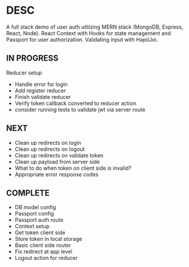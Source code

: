 # DESC

A full stack demo of user auth utilizing MERN stack (MongoDB, Express, React, Node). React Context with Hooks for state management and Passport for user authorization. Validating input with Hapi/Joi.

## IN PROGRESS

Reducer setup

-   Handle error for login
-   Add register reducer
-   Finish validate reducer
-   Verify token callback converted to reducer action
-   consider running tests to validate jwt via server route

## NEXT

-   Clean up redirects on login
-   Clean up redirects on logout
-   Clean up redirects on validate token
-   Clean up payload from server side
-   What to do when token on client side is invalid?
-   Appropriate error response codes

## COMPLETE

-   DB model config
-   Passport config
-   Passport auth route
-   Context setup
-   Get token client side
-   Store token in local storage
-   Basic client side router
-   Fix redirect at app level
-   Logout action for reducer
